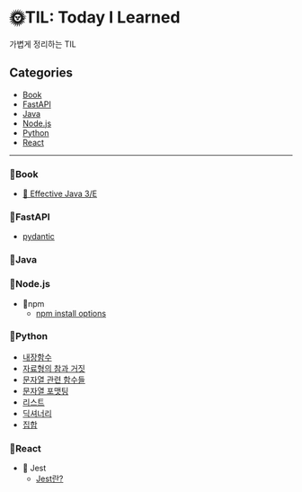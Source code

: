 # 🌞TIL: Today I Learned

가볍게 정리하는 TIL

## Categories
- [Book](#📌book)
- [FastAPI](#📌fastapi)
- [Java](#📌java)
- [Node.js](#📌nodejs)
- [Python](#📌python)
- [React](#📌react)

-------
### 📌Book
- [📕 Effective Java 3/E](https://github.com/sieunp06/TIL/tree/main/Book/Effective%20Java)

### 📌FastAPI
- [pydantic]()
 
### 📌Java

### 📌Node.js
- 📄npm
    - [npm install options](https://github.com/sieunp06/TIL/blob/main/Node.js/npm/npm-install-options.md)

### 📌Python
- [내장함수](https://github.com/sieunp06/TIL/blob/main/Python/Built-in-Functions.md)
- [자료형의 참과 거짓](https://github.com/sieunp06/TIL/blob/main/Python/True-and-False-of-Data-Types.md)
- [문자열 관련 함수들](https://github.com/sieunp06/TIL/blob/main/Python/String-related-functions.md)
- [문자열 포맷팅](https://github.com/sieunp06/TIL/blob/main/Python/How-to-Formatting-String.md)
- [리스트](https://github.com/sieunp06/TIL/blob/main/Python/Python-List.md)
- [딕셔너리](https://github.com/sieunp06/TIL/blob/main/Python/Python-Dictionary.md)
- [집합](https://github.com/sieunp06/TIL/blob/main/Python/Python-Set.md)

### 📌React
- 📄 Jest
    - [Jest란?](https://github.com/sieunp06/TIL/blob/main/React/Jest/what-is-jest.md)